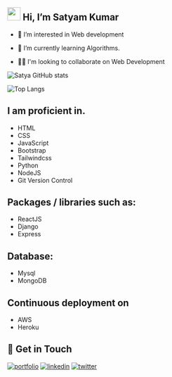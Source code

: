 

##  <img src="https://media.giphy.com/media/hvRJCLFzcasrR4ia7z/giphy.gif" width="30px"/> Hi, I’m Satyam Kumar

 - 👀 I’m interested in Web development

 - 🧠 I’m currently learning Algorithms.

 - 👯‍♀️ I'm looking to collaborate on Web Development

![Satya GitHub stats](https://github-readme-stats.vercel.app/api?username=satyamkumar420&theme=radical)

![Top Langs](https://github-readme-stats.vercel.app/api/top-langs/?username=satyamkumar420&layout=compact&theme=radical)




## I am proficient in.
*   HTML
*   CSS
*   JavaScript
*   Bootstrap
*   Tailwindcss
*   Python
*   NodeJS
*   Git Version Control

## Packages / libraries such as:
*   ReactJS 
*   Django
*   Express

## Database:
*   Mysql
*   MongoDB

## Continuous deployment on
*   AWS
*   Heroku



## 🔗 Get in Touch
[![portfolio](https://img.shields.io/badge/my_portfolio-000?style=for-the-badge&logo=ko-fi&logoColor=white)](https://satyamkumar420.github.io/Portfolio/)
[![linkedin](https://img.shields.io/badge/linkedin-0A66C2?style=for-the-badge&logo=linkedin&logoColor=white)](https://www.linkedin.com/in/satya-g-4b8293212/)
[![twitter](https://img.shields.io/badge/twitter-1DA1F2?style=for-the-badge&logo=twitter&logoColor=white)](https://twitter.com/SatyaG53746875)

